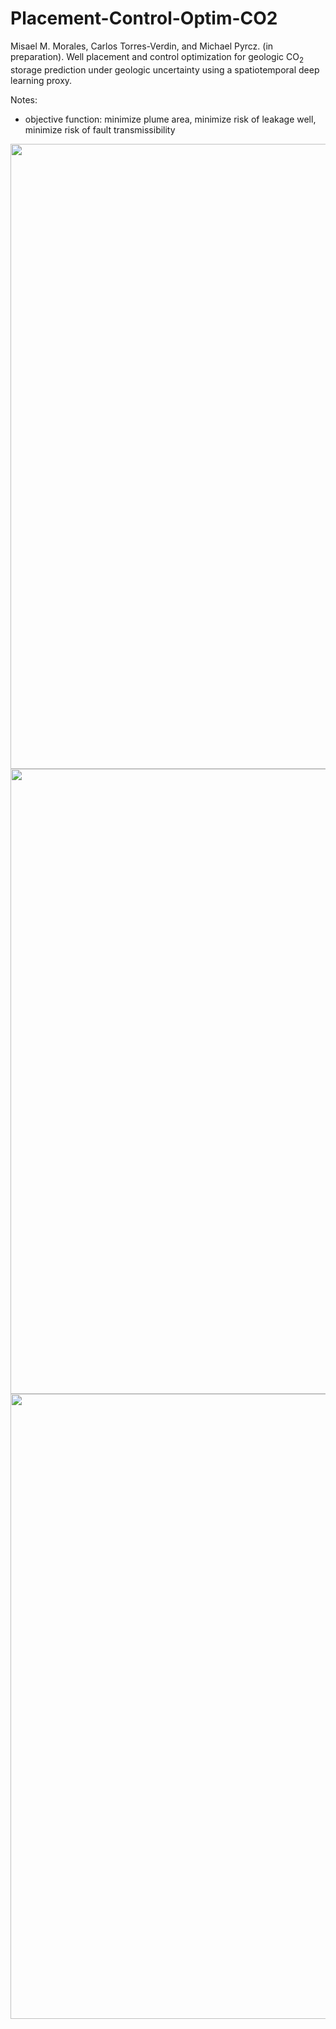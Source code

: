 # Placement-Control-Optim-CO2
Misael M. Morales, Carlos Torres-Verdin, and Michael Pyrcz. (in preparation). Well placement and control optimization for geologic CO<sub>2</sub> storage prediction under geologic uncertainty using a spatiotemporal deep learning proxy.

Notes: 
- objective function: minimize plume area, minimize risk of leakage well, minimize risk of fault transmissibility

<p align="center">
  <img src="https://github.com/misaelmmorales/Placement-Control-Optim-CO2/blob/main/SlopingAquiferSmall/figures/inputs.png" width="1000"/>
  <img src="https://github.com/misaelmmorales/Placement-Control-Optim-CO2/blob/main/SlopingAquiferSmall/figures/controls.png" width="1000"/>
  <img src="https://github.com/misaelmmorales/Placement-Control-Optim-CO2/blob/main/SlopingAquiferSmall/figures/y2_true_s.png" width="1000"/>
</p>


<!--
<p align="center">
  <img src="https://github.com/misaelmmorales/CO2-Placement-Optim/blob/main/figures/logperm.png" width="250"/>
</p>

<p align="center">
  <img src="https://github.com/misaelmmorales/CO2-Placement-Optim/blob/main/figures/static_realizations.png" width="1200"/>
</p>

<p align="center">
  <img src="https://github.com/misaelmmorales/CO2-Placement-Optim/blob/main/figures/saturation_realizations.png" width="1200"/>
</p>
-->
